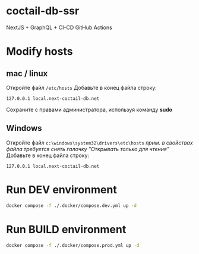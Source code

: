 # coctail-db-ssr
 NextJS + GraphQL + CI-CD GitHub Actions

# Modify hosts
## mac / linux
Откройте файл `/etc/hosts`
Добавьте в конец файла строку:
```
127.0.0.1 local.next-coctail-db.net
```
Сохраните с правами администратора, используя команду **sudo**
## Windows
Откройте файл `c:\windows\system32\drivers\etc\hosts`
*прим. в свойствах файла требуется снять галочку "Открывать только для чтения"*
Добавьте в конец файла строку:
```
127.0.0.1 local.next-coctail-db.net
```

# Run DEV environment

```bash
docker compose -f ./.docker/compose.dev.yml up -d
```

# Run BUILD environment

```bash
docker compose -f ./.docker/compose.prod.yml up -d
```
